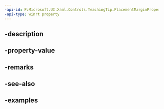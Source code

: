 ```yaml
---
-api-id: P:Microsoft.UI.Xaml.Controls.TeachingTip.PlacementMarginProperty
-api-type: winrt property
---
```


## -description

## -property-value

## -remarks

## -see-also

## -examples

